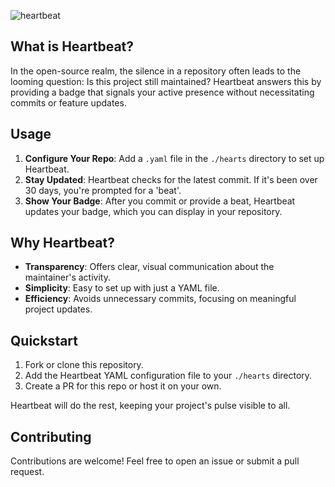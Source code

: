 ![heartbeat](https://socialify.git.ci/kevinboss/heartbeat/image?font=Bitter&logo=https%3A%2F%2Fi.imgur.com%2FQOdFUxC.png&name=1&pattern=Solid&theme=Light)

## What is Heartbeat?

In the open-source realm, the silence in a repository often leads to the looming question: Is this project still maintained? Heartbeat answers this by providing a badge that signals your active presence without necessitating commits or feature updates.

## Usage

1. **Configure Your Repo**: Add a `.yaml` file in the `./hearts` directory to set up Heartbeat.
2. **Stay Updated**: Heartbeat checks for the latest commit. If it's been over 30 days, you're prompted for a 'beat'.
3. **Show Your Badge**: After you commit or provide a beat, Heartbeat updates your badge, which you can display in your repository.

## Why Heartbeat?

- **Transparency**: Offers clear, visual communication about the maintainer's activity.
- **Simplicity**: Easy to set up with just a YAML file.
- **Efficiency**: Avoids unnecessary commits, focusing on meaningful project updates.

## Quickstart

1. Fork or clone this repository.
2. Add the Heartbeat YAML configuration file to your `./hearts` directory.
3. Create a PR for this repo or host it on your own.

Heartbeat will do the rest, keeping your project's pulse visible to all.

## Contributing

Contributions are welcome! Feel free to open an issue or submit a pull request.
